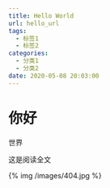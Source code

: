 ```yaml
---
title: Hello World
url: hello_url
tags:
  - 标签1
  - 标签2
categories:
  - 分类1
  - 分类2
date: 2020-05-08 20:03:00
---
```

# 你好
世界

<!-- more -->
这是阅读全文

{% img /images/404.jpg %}
